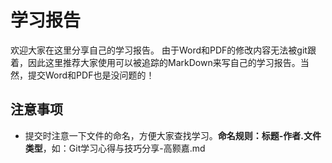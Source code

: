 # 学习报告
欢迎大家在这里分享自己的学习报告。
由于Word和PDF的修改内容无法被git跟着，因此这里推荐大家使用可以被追踪的MarkDown来写自己的学习报告。当然，提交Word和PDF也是没问题的！
## 注意事项
- 提交时注意一下文件的命名，方便大家查找学习。**命名规则：标题-作者.文件类型**，如：Git学习心得与技巧分享-高颢嘉.md